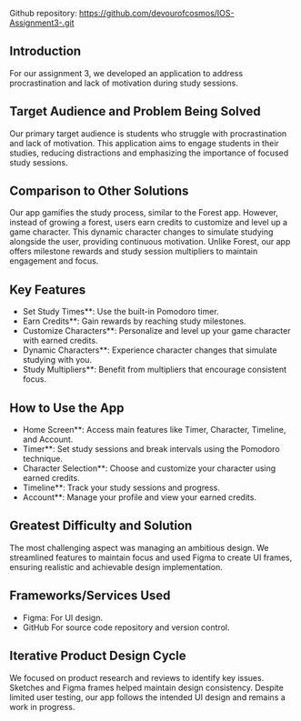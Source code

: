 Github repository: https://github.com/devourofcosmos/IOS-Assignment3-.git

## Introduction
For our assignment 3, we developed an application to address procrastination and lack of motivation during study sessions.

## Target Audience and Problem Being Solved
Our primary target audience is students who struggle with procrastination and lack of motivation. This application aims to engage students in their studies, reducing distractions and emphasizing the importance of focused study sessions.

## Comparison to Other Solutions
Our app gamifies the study process, similar to the Forest app. However, instead of growing a forest, users earn credits to customize and level up a game character. This dynamic character changes to simulate studying alongside the user, providing continuous motivation. Unlike Forest, our app offers milestone rewards and study session multipliers to maintain engagement and focus.

## Key Features
- Set Study Times**: Use the built-in Pomodoro timer.
- Earn Credits**: Gain rewards by reaching study milestones.
- Customize Characters**: Personalize and level up your game character with earned credits.
- Dynamic Characters**: Experience character changes that simulate studying with you.
- Study Multipliers**: Benefit from multipliers that encourage consistent focus.

## How to Use the App
- Home Screen**: Access main features like Timer, Character, Timeline, and Account.
- Timer**: Set study sessions and break intervals using the Pomodoro technique.
- Character Selection**: Choose and customize your character using earned credits.
- Timeline**: Track your study sessions and progress.
- Account**: Manage your profile and view your earned credits.

## Greatest Difficulty and Solution
The most challenging aspect was managing an ambitious design. We streamlined features to maintain focus and used Figma to create UI frames, ensuring realistic and achievable design implementation.

## Frameworks/Services Used
- Figma: For UI design.
- GitHub For source code repository and version control.

## Iterative Product Design Cycle
We focused on product research and reviews to identify key issues. Sketches and Figma frames helped maintain design consistency. Despite limited user testing, our app follows the intended UI design and remains a work in progress.
